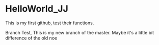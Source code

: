 # HelloWorld_JJ
This is my first github, test their functions.

Branch Test, This is my new branch of the master. Maybe it's a little bit difference of the old noe
